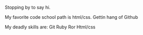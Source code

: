 Stopping by to say hi.

My favorite code school path is html/css.
Gettin hang of Github

My deadly skills are:
Git
Ruby
Ror
Html/css
